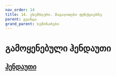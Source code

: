 ```yaml
---
nav_order: 14
title: 14. ესემბლერი. მაგალითები ფუნქციებზე
parent: გვანცა
grand_parent: სემინარები
---
```


# გამოყენებული ჰენდაუთი

## [ჰენდაუთი](https://github.com/freeuni-paradigms/freeuni-paradigms.github.io/blob/master/content/handouts/asm_function_examples.pdf)